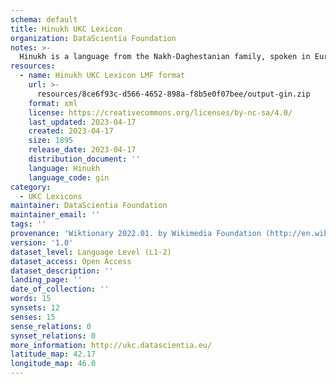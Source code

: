 ```yaml
---
schema: default
title: Hinukh UKC Lexicon
organization: DataScientia Foundation
notes: >-
  Hinukh is a language from the Nakh-Daghestanian family, spoken in Eurasia. The UKC Lexicon of Hinukh is represented as a lexico-semantic network. It consists of words, word senses, synsets, as well as sense-level and synset-level relationships.
resources:
  - name: Hinukh UKC Lexicon LMF format
    url: >-
      resources/8ce6f93c-d566-4652-898a-f8b5e0f07bee/output-gin.zip
    format: xml
    license: https://creativecommons.org/licenses/by-nc-sa/4.0/
    last_updated: 2023-04-17
    created: 2023-04-17
    size: 1895
    release_date: 2023-04-17
    distribution_document: ''
    language: Hinukh
    language_code: gin
category:
  - UKC Lexicons
maintainer: DataScientia Foundation
maintainer_email: ''
tags: ''
provenance: 'Wiktionary 2022.01. by Wikimedia Foundation (http://en.wiktionary.org); CogNet 2.1 by Khuyagbaatar Batsuren, National University of Mongolia (http://cognet.ukc.disi.unitn.it); Princeton WordNet 2.1 by Princeton University (https://wordnet.princeton.edu)'
version: '1.0'
dataset_level: Language Level (L1-2)
dataset_access: Open Access
dataset_description: ''
landing_page: ''
date_of_collection: ''
words: 15
synsets: 12
senses: 15
sense_relations: 0
synset_relations: 0
more_information: http://ukc.datascientia.eu/
latitude_map: 42.17
longitude_map: 46.0
---
```

